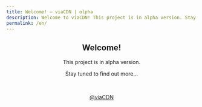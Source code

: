 ```yaml
---
title: Welcome! – viaCDN | αlpha
description: Welcome to viaCDN! This project is in alpha version. Stay tuned to find out more...
permalink: /en/
---
```


<center>
<h2>Welcome!</h2>

<p>This project is in alpha version.</p>
<p>Stay tuned to find out more...</p>
<br/>
<p><a href="https://twitter.com/viaCDN" target="_blank">@viaCDN</a></p>
</center>
